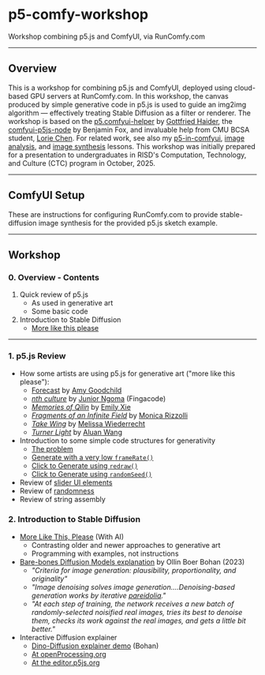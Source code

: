 # p5-comfy-workshop

Workshop combining p5.js and ComfyUI, via RunComfy.com

---

## Overview

This is a workshop for combining p5.js and ComfyUI, deployed using cloud-based GPU servers at RunComfy.com. In this workshop, the canvas produced by simple generative code in p5.js is used to guide an img2img algorithm — effectively treating Stable Diffusion as a filter or renderer. The workshop is based on the [p5.comfyui-helper](https://github.com/gohai/p5.comfyui-helper) by [Gottfried Haider](https://github.com/gohai), the [comfyui-p5js-node](https://github.com/tracerstar/comfyui-p5js-node) by Benjamin Fox, and invaluable help from CMU BCSA student, [Lorie Chen](https://github.com/ylchen333/p5.comfyui-helper/tree/main?tab=readme-ov-file). For related work, see also my [p5-in-comfyui](https://github.com/golanlevin/p5-in-comfyui), [image analysis](https://github.com/golanlevin/60-212/tree/main/lectures/comfy/image_analysis), and [image synthesis](https://github.com/golanlevin/60-212/tree/main/lectures/comfy/image_synthesis) lessons. This workshop was initially prepared for a presentation to undergraduates in RISD's Computation, Technology, and Culture (CTC) program in October, 2025. 

---

## ComfyUI Setup 

These are instructions for configuring RunComfy.com to provide stable-diffusion image synthesis for the provided p5.js sketch example. 

---

## Workshop

### 0. Overview - Contents

1. Quick review of p5.js
 	* As used in generative art
 	* Some basic code
2. Introduction to Stable Diffusion
	* [More like this please](https://github.com/golanlevin/lectures/blob/master/lecture_cnns_and_gans/more-like-this-please.md)

---

### 1. p5.js Review

* How some artists are using p5.js for generative art ("more like this please"):
  * [Forecast](https://www.fxhash.xyz/project/forecast) by [Amy Goodchild](https://www.amygoodchild.com/about)
  * [*nth culture*](https://deca.art/collection/nth-culture-by-fingacode) by [Junior Ngoma](https://www.youtube.com/watch?v=2Lero3In5uc) (Fingacode)
  * [*Memories of Qilin*](https://www.artblocks.io/collection/memories-of-qilin-by-emily-xie) by [Emily Xie](https://emilyxie.art/about)
  * [*Fragments of an Infinite Field*](https://www.artblocks.io/collection/fragments-of-an-infinite-field-by-monica-rizzolli) by [Monica Rizzolli](https://monicarizzolli.io/)
  * [*Take Wing*](https://www.fxhash.xyz/project/take-wing) by [Melissa Wiederrecht](https://melissawiederrecht.com/about)
  * [*Turner Light*](https://www.fxhash.xyz/generative/slug/turner-light) by [Aluan Wang](https://aluanwang.com/)
* Introduction to some simple code structures for generativity
  * [The problem](https://editor.p5js.org/golan/sketches/q5z3EFQ31)
  * [Generate with a very low `frameRate()`](https://editor.p5js.org/golan/sketches/xkcseJy0d)
  * [Click to Generate using `redraw()`](https://editor.p5js.org/golan/sketches/njx4cWSRf)
  * [Click to Generate using `randomSeed()`](https://editor.p5js.org/golan/sketches/HmynAX3EA)
* Review of [slider UI elements](https://editor.p5js.org/golan/sketches/f0RthyKYM)
* Review of [randomness]()
* Review of string assembly


### 2. Introduction to Stable Diffusion

* [More Like This, Please](https://github.com/golanlevin/lectures/blob/master/lecture_cnns_and_gans/more-like-this-please.md) (With AI)
	* Contrasting older and newer approaches to generative art
	* Programming with examples, not instructions
* [Bare-bones Diffusion Models explanation](https://madebyoll.in/posts/dino_diffusion/) by Ollin Boer Bohan (2023)
	* *"Criteria for image generation: plausibility, proportionality, and originality"*
	* *"Image denoising solves image generation....Denoising-based generation works by iterative [pareidolia](img/pareidolia.png)."*
	* *"At each step of training, the network receives a new batch of randomly-selected noisified real images, tries its best to denoise them, checks its work against the real images, and gets a little bit better."*
* Interactive Diffusion explainer
	* [Dino-Diffusion explainer demo](https://madebyoll.in/posts/dino_diffusion/demo/) (Bohan)
	* [At openProcessing.org](https://openprocessing.org/sketch/2321795)
	* [At the editor.p5js.org](https://editor.p5js.org/golan/sketches/LeAHAOHgZ)




